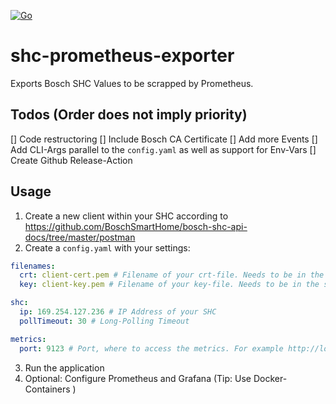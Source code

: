 [![Go](https://github.com/zabeloliver/shc-prometheus-exporter/actions/workflows/go.yml/badge.svg)](https://github.com/zabeloliver/shc-prometheus-exporter/actions/workflows/go.yml)  

# shc-prometheus-exporter
Exports Bosch SHC Values to be scrapped by Prometheus.

## Todos (Order does not imply priority)
[] Code restructoring
[] Include Bosch CA Certificate
[] Add more Events
[] Add CLI-Args parallel to the `config.yaml` as well as support for Env-Vars
[] Create Github Release-Action


## Usage
1. Create a new client within your SHC according to https://github.com/BoschSmartHome/bosch-shc-api-docs/tree/master/postman
2. Create a `config.yaml` with your settings:  
``` yaml
filenames:
  crt: client-cert.pem # Filename of your crt-file. Needs to be in the same folder as the executable
  key: client-key.pem # Filename of your key-file. Needs to be in the same folder as the executable

shc:
  ip: 169.254.127.236 # IP Address of your SHC
  pollTimeout: 30 # Long-Polling Timeout

metrics:
  port: 9123 # Port, where to access the metrics. For example http://localhost:9123/metrics
  ```  
3. Run the application
4. Optional: Configure Prometheus and Grafana (Tip: Use Docker-Containers )
